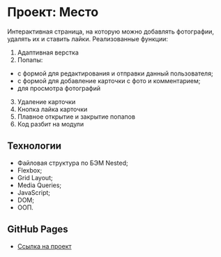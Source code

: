 # Проект: Место
Интерактивная страница, на которую можно добавлять фотографии, удалять их и ставить лайки.
Реализованные функции:
1. Адаптивная верстка
2. Попапы:  
  * с формой для редактирования и отправки данный пользователя;
  * с формой для добавление карточки с фото и комментарием;
  * для просмотра фотографий
3. Удаление карточки
4. Кнопка лайка карточки
5. Плавное открытие и закрытие попапов
6. Код разбит на модули

## Технологии
* Файловая структура по БЭМ Nested;
* Flexbox;
* Grid Layout;
* Media Queries;
* JavaScript;
* DOM;
* ООП.

##  GitHub Pages
* [Ссылка на проект](https://sushaivanova.github.io/mesto/)
